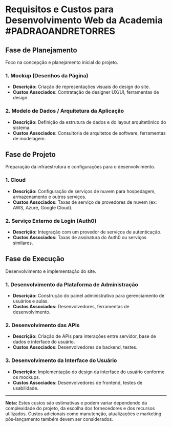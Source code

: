 # Requisitos e Custos para Desenvolvimento Web da Academia #PADRAOANDRETORRES

## Fase de Planejamento
Foco na concepção e planejamento inicial do projeto.

### 1. Mockup (Desenhos da Página)
- **Descrição:** Criação de representações visuais do design do site.
- **Custos Associados:** Contratação de designer UX/UI, ferramentas de design.

### 2. Modelo de Dados / Arquitetura da Aplicação
- **Descrição:** Definição da estrutura de dados e do layout arquitetônico do sistema.
- **Custos Associados:** Consultoria de arquitetos de software, ferramentas de modelagem.

## Fase de Projeto
Preparação da infraestrutura e configurações para o desenvolvimento.

### 1. Cloud
- **Descrição:** Configuração de serviços de nuvem para hospedagem, armazenamento e outros serviços.
- **Custos Associados:** Taxas de serviço de provedores de nuvem (ex: AWS, Azure, Google Cloud).

### 2. Serviço Externo de Login (Auth0)
- **Descrição:** Integração com um provedor de serviços de autenticação.
- **Custos Associados:** Taxas de assinatura do Auth0 ou serviços similares.

## Fase de Execução
Desenvolvimento e implementação do site.

### 1. Desenvolvimento da Plataforma de Administração
- **Descrição:** Construção do painel administrativo para gerenciamento de usuários e aulas.
- **Custos Associados:** Desenvolvedores, ferramentas de desenvolvimento.

### 2. Desenvolvimento das APIs
- **Descrição:** Criação de APIs para interações entre servidor, base de dados e interface do usuário.
- **Custos Associados:** Desenvolvedores de backend, testes.

### 3. Desenvolvimento da Interface do Usuário
- **Descrição:** Implementação do design da interface do usuário conforme os mockups.
- **Custos Associados:** Desenvolvedores de frontend, testes de usabilidade.

---

**Nota:** Estes custos são estimativas e podem variar dependendo da complexidade do projeto, da escolha dos fornecedores e dos recursos utilizados. Custos adicionais como manutenção, atualizações e marketing pós-lançamento também devem ser considerados.

